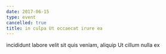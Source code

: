 ```yaml
---
date: 2017-06-15
type: event
cancelled: true
title: in culpa Ut occaecat irure ea
---
```

incididunt labore velit sit quis veniam, aliquip Ut cillum nulla ex